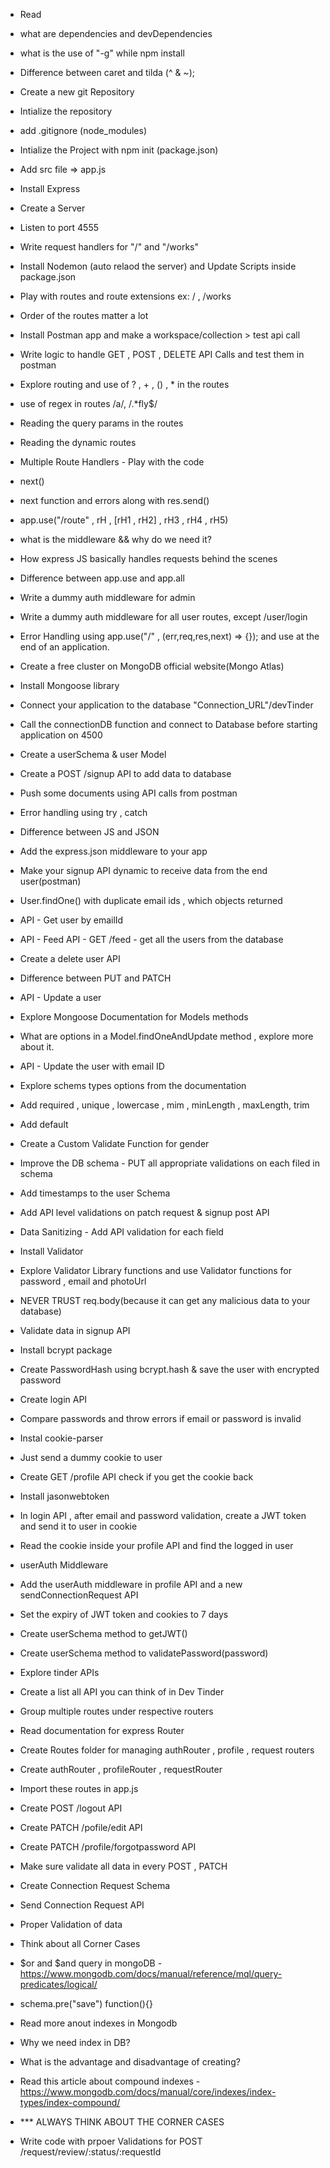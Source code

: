 - Read

- what are dependencies and devDependencies
- what is the use of "-g" while npm install
- Difference between caret and tilda (^ & ~);
- Create a new git Repository
- Intialize the repository
- add .gitignore (node_modules)
- Intialize the Project with npm init (package.json)
- Add src file => app.js
- Install Express
- Create a Server
- Listen to port 4555
- Write request handlers for "/" and "/works"
- Install Nodemon (auto relaod the server) and Update Scripts inside package.json
- Play with routes and route extensions ex: / , /works
- Order of the routes matter a lot
- Install Postman app and make a workspace/collection > test api call
- Write logic to handle GET , POST , DELETE API Calls and test them in postman
- Explore routing and use of ? , + , () , \* in the routes
- use of regex in routes /a/, /.\*fly$/
- Reading the query params in the routes
- Reading the dynamic routes

- Multiple Route Handlers - Play with the code
- next()
- next function and errors along with res.send()
- app.use("/route" , rH , [rH1 , rH2] , rH3 , rH4 , rH5)
- what is the middleware && why do we need it?
- How express JS basically handles requests behind the scenes
- Difference between app.use and app.all
- Write a dummy auth middleware for admin
- Write a dummy auth middleware for all user routes, except /user/login
- Error Handling using app.use("/" , (err,req,res,next) => {}); and use at the end of an application.

- Create a free cluster on MongoDB official website(Mongo Atlas)
- Install Mongoose library
- Connect your application to the database "Connection_URL"/devTinder
- Call the connectionDB function and connect to Database before starting application on 4500
- Create a userSchema & user Model
- Create a POST /signup API to add data to database
- Push some documents using API calls from postman
- Error handling using try , catch

- Difference between JS and JSON
- Add the express.json middleware to your app
- Make your signup API dynamic to receive data from the end user(postman)
- User.findOne() with duplicate email ids , which objects returned
- API - Get user by emailId
- API - Feed API - GET /feed - get all the users from the database
- Create a delete user API
- Difference between PUT and PATCH
- API - Update a user
- Explore Mongoose Documentation for Models methods
- What are options in a Model.findOneAndUpdate method , explore more about it.
- API - Update the user with email ID

- Explore schems types options from the documentation
- Add required , unique , lowercase , mim , minLength , maxLength, trim
- Add default
- Create a Custom Validate Function for gender
- Improve the DB schema - PUT all appropriate validations on each filed in schema
- Add timestamps to the user Schema
- Add API level validations on patch request & signup post API
- Data Sanitizing - Add API validation for each field
- Install Validator
- Explore Validator Library functions and use Validator functions for password , email and photoUrl
- NEVER TRUST req.body(because it can get any malicious data to your database)

- Validate data in signup API
- Install bcrypt package
- Create PasswordHash using bcrypt.hash & save the user with encrypted password
- Create login API
- Compare passwords and throw errors if email or password is invalid

- Instal cookie-parser
- Just send a dummy cookie to user
- Create GET /profile API check if you get the cookie back
- Install jasonwebtoken
- In login API , after email and password validation, create a JWT token and send it to user in cookie
- Read the cookie inside your profile API and find the logged in user
- userAuth Middleware
- Add the userAuth middleware in profile API and a new sendConnectionRequest API
- Set the expiry of JWT token and cookies to 7 days
- Create userSchema method to getJWT()
- Create userSchema method to validatePassword(password)

- Explore tinder APIs
- Create a list all API you can think of in Dev Tinder
- Group multiple routes under respective routers
- Read documentation for express Router
- Create Routes folder for managing authRouter , profile , request routers
- Create authRouter , profileRouter , requestRouter
- Import these routes in app.js
- Create POST /logout API
- Create PATCH /pofile/edit API
- Create PATCH /profile/forgotpassword API
- Make sure validate all data in every POST , PATCH

- Create Connection Request Schema
- Send Connection Request API
- Proper Validation of data
- Think about all Corner Cases
- $or and $and query in mongoDB -https://www.mongodb.com/docs/manual/reference/mql/query-predicates/logical/
- schema.pre("save") function(){}
- Read more anout indexes in Mongodb
- Why we need index in DB?
- What is the advantage and disadvantage of creating?
- Read this article about compound indexes - https://www.mongodb.com/docs/manual/core/indexes/index-types/index-compound/
- \*\*\* ALWAYS THINK ABOUT THE CORNER CASES

- Write code with prpoer Validations for POST /request/review/:status/:requestId
